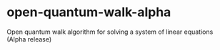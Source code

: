 open-quantum-walk-alpha
=======================

Open quantum walk algorithm for solving a system of linear equations (Alpha release)
